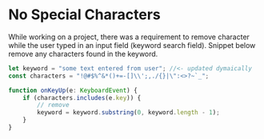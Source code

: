 # No Special Characters
While working on a project, there was a requirement to remove character while the user typed in 
an input field (keyword search field). Snippet below remove any characters found in the keyword.

```ts
let keyword = "some text entered from user"; //<- updated dymaically
const characters = "!@#$%^&*()+=-[]\\';,./{}|\":<>?~`_";

function onKeyUp(e: KeyboardEvent) {
    if (characters.includes(e.key)) {
        // remove
        keyword = keyword.substring(0, keyword.length - 1);
    }  
}
```